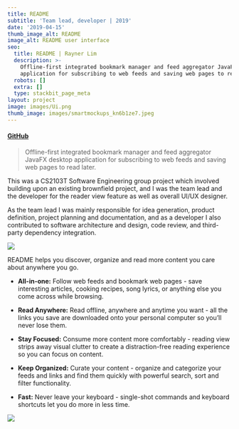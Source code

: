 ```yaml
---
title: README
subtitle: 'Team lead, developer | 2019'
date: '2019-04-15'
thumb_image_alt: README
image_alt: README user interface
seo:
  title: README | Rayner Lim
  description: >-
    Offline-first integrated bookmark manager and feed aggregator JavaFX desktop
    application for subscribing to web feeds and saving web pages to read later.
  robots: []
  extra: []
  type: stackbit_page_meta
layout: project
image: images/Ui.png
thumb_image: images/smartmockups_kn6b1ze7.jpeg
---
```

#### [GitHub](https://github.com/CS2103-AY1819S2-W10-1/main)

> Offline-first integrated bookmark manager and feed aggregator JavaFX desktop application for subscribing to web feeds and saving web pages to read later.

This was a CS2103T Software Engineering group project which involved building upon an existing brownfield project, and I was the team lead and the developer for the reader view feature as well as overall UI/UX designer.

As the team lead I was mainly responsible for idea generation, product definition, project planning and documentation, and as a developer I also contributed to software architecture and design, code review, and third-party dependency integration.

![](/images/UiClassDiagram.png)

README helps you discover, organize and read more content you care about anywhere you go.

*   **All-in-one:** Follow web feeds and bookmark web pages - save interesting articles, cooking recipes, song lyrics, or anything else you come across while browsing.

*   **Read Anywhere:** Read offline, anywhere and anytime you want - all the links you save are downloaded onto your personal computer so you’ll never lose them.

*   **Stay Focused:** Consume more content more comfortably - reading view strips away visual clutter to create a distraction-free reading experience so you can focus on content.

*   **Keep Organized:** Curate your content - organize and categorize your feeds and links and find them quickly with powerful search, sort and filter functionality.

*   **Fast:** Never leave your keyboard - single-shot commands and keyboard shortcuts let you do more in less time.

![](/images/superb-sunflower.png)
